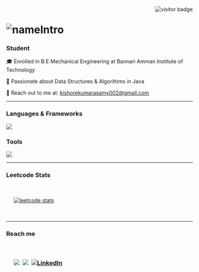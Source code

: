 <img align="right" src="https://visitor-badge.laobi.icu/badge?page_id=KISHORE K" alt="visitor badge"/>
<br>
<h1 align="left" style="margin-top: 30px;">
    <img src="https://readme-typing-svg.demolab.com?font=Fira+Code&pause=1000&center=true&multiline=true&random=true&width=435&lines=Heyy!!+I'm+Kishore&color=8892BF" alt="nameIntro" />
</h1>
<h3 align="left"><strong>Student</strong></h3>
<div align="left">
  <p>🎓 Enrolled in B.E Mechanical Engineering at Bannari Amman Institute of Technology</p>
  <p>🧠 Passionate about Data Structures & Algorithms in Java</p>
<!--   <p>📚 Expanding my knowledge by learning Operating Systems</p> -->
  <p>📧 Reach out to me at: <a href="mailto:kishorekumarasamy002@gmail.com">kishorekumarasamy002@gmail.com</a></p>
</div>

<hr>

<h3 align="left"><strong>Languages & Frameworks</strong></h3>
<p align="left">
    <img src="https://skillicons.dev/icons?i=java,c,sql" />
</p>
<h3><strong>Tools</strong></h3>
  <img src="https://skillicons.dev/icons?i=github,mysql,vscode,intellij" />
<p>


<hr>
<h3 align="left"><strong> Leetcode Stats </strong> </h3>

<div align="left" style="padding: 20px;">

<!--START_SECTION:waka-->

<!--END_SECTION:waka-->

<a href="https://leetcode.com/u/Kishore_Kumarasamy/"><img src="https://leetcard.jacoblin.cool/Kishore_Kumarasamy" alt="leetcode stats"></a>

</div>
<hr>
<h3>Reach me<h3>
<div align="left" style="padding: 20px;">

<a href="mailto:kishorekumarasamy002@gmail.com"><img src="https://skillicons.dev/icons?i=gmail&theme=light"></a>&nbsp;
<a href="https://github.com/KISHORE-K18"><img src="https://skillicons.dev/icons?i=github&theme=light"></a>&nbsp;
<a href="https://www.linkedin.com/in/kishore-kk/"><img src="https://skillicons.dev/icons?i=linkedin&theme=light" alt="LinkedIn" /></a>&nbsp;



</div>

